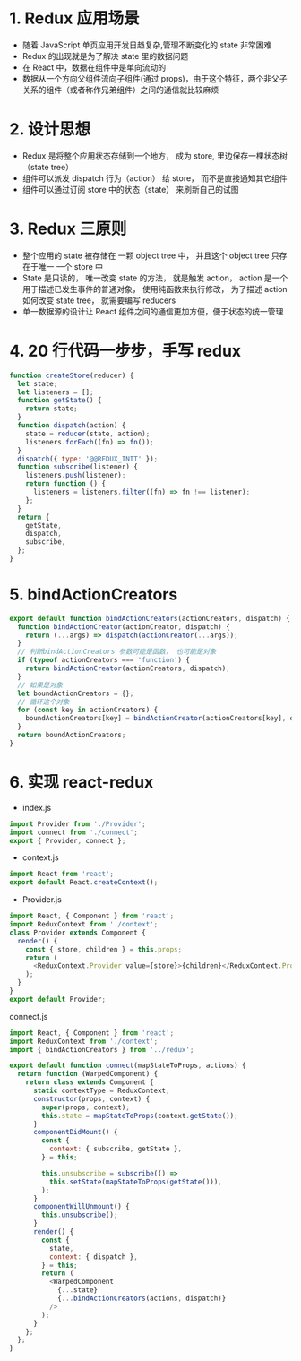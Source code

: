 # 1. Redux 应用场景

- 随着 JavaScript 单页应用开发日趋复杂,管理不断变化的 state 非常困难
- Redux 的出现就是为了解决 state 里的数据问题
- 在 React 中，数据在组件中是单向流动的
- 数据从一个方向父组件流向子组件(通过 props)，由于这个特征，两个非父子关系的组件（或者称作兄弟组件）之间的通信就比较麻烦

# 2. 设计思想

- Redux 是将整个应用状态存储到一个地方， 成为 store, 里边保存一棵状态树（state tree）
- 组件可以派发 dispatch 行为（action） 给 store， 而不是直接通知其它组件
- 组件可以通过订阅 store 中的状态（state） 来刷新自己的试图

# 3. Redux 三原则

- 整个应用的 state 被存储在 一颗 object tree 中， 并且这个 object tree 只存在于唯一 一个 store 中
- State 是只读的， 唯一改变 state 的方法， 就是触发 action， action 是一个用于描述已发生事件的普通对象， 使用纯函数来执行修改， 为了描述 action 如何改变 state tree， 就需要编写 reducers
- 单一数据源的设计让 React 组件之间的通信更加方便，便于状态的统一管理

# 4. 20 行代码一步步，手写 redux

```javascript
function createStore(reducer) {
  let state;
  let listeners = [];
  function getState() {
    return state;
  }
  function dispatch(action) {
    state = reducer(state, action);
    listeners.forEach((fn) => fn());
  }
  dispatch({ type: '@@REDUX_INIT' });
  function subscribe(listener) {
    listeners.push(listener);
    return function () {
      listeners = listeners.filter((fn) => fn !== listener);
    };
  }
  return {
    getState,
    dispatch,
    subscribe,
  };
}
```

# 5. bindActionCreators

```javascript
export default function bindActionCreators(actionCreators, dispatch) {
  function bindActionCreator(actionCreator, dispatch) {
    return (...args) => dispatch(actionCreator(...args));
  }
  // 判断bindActionCreators 参数可能是函数， 也可能是对象
  if (typeof actionCreators === 'function') {
    return bindActionCreator(actionCreators, dispatch);
  }
  // 如果是对象
  let boundActionCreators = {};
  // 循环这个对象
  for (const key in actionCreators) {
    boundActionCreators[key] = bindActionCreator(actionCreators[key], dispatch);
  }
  return boundActionCreators;
}
```

# 6. 实现 react-redux

- index.js

```javascript
import Provider from './Provider';
import connect from './connect';
export { Provider, connect };
```

- context.js

```javascript
import React from 'react';
export default React.createContext();
```

- Provider.js

```javascript
import React, { Component } from 'react';
import ReduxContext from './context';
class Provider extends Component {
  render() {
    const { store, children } = this.props;
    return (
      <ReduxContext.Provider value={store}>{children}</ReduxContext.Provider>
    );
  }
}
export default Provider;
```

connect.js

```javascript
import React, { Component } from 'react';
import ReduxContext from './context';
import { bindActionCreators } from '../redux';

export default function connect(mapStateToProps, actions) {
  return function (WarpedComponent) {
    return class extends Component {
      static contextType = ReduxContext;
      constructor(props, context) {
        super(props, context);
        this.state = mapStateToProps(context.getState());
      }
      componentDidMount() {
        const {
          context: { subscribe, getState },
        } = this;

        this.unsubscribe = subscribe(() =>
          this.setState(mapStateToProps(getState())),
        );
      }
      componentWillUnmount() {
        this.unsubscribe();
      }
      render() {
        const {
          state,
          context: { dispatch },
        } = this;
        return (
          <WarpedComponent
            {...state}
            {...bindActionCreators(actions, dispatch)}
          />
        );
      }
    };
  };
}
```
